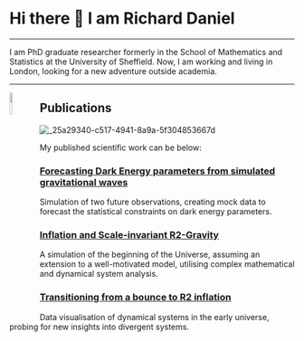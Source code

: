 # Hi there 👋 I am Richard Daniel  
---
  I am PhD graduate researcher formerly in the School of Mathematics and Statistics at the University of Sheffield.
  Now, I am working and living in London, looking for a new adventure outside academia.

---
<img src="https://github.com/RDaniel396/Rdaniel396/assets/127308459/9e66c39d-ca13-4be5-a09f-1ef00e1de88c" align="left" width=10% height=10%>

## Publications
![_25a29340-c517-4941-8a9a-5f304853667d](https://github.com/RDaniel396/Rdaniel396/assets/127308459/9e66c39d-ca13-4be5-a09f-1ef00e1de88c)


My published scientific work can be below:


### [Forecasting Dark Energy parameters from simulated gravitational waves](https://arxiv.org/pdf/2309.06544.pdf)
Simulation of two future observations, creating mock data to forecast the statistical constraints on dark energy parameters.

### [Inflation and Scale-invariant R2-Gravity](https://arxiv.org/pdf/2102.11719.pdf)
A simulation of the beginning of the Universe, assuming an extension to a well-motivated model, utilising complex mathematical and dynamical system analysis.

### [Transitioning from a bounce to R2 inflation](https://arxiv.org/pdf/2212.01093.pdf)
Data visualisation of dynamical systems in the early universe, probing for new insights into divergent systems.

<!--
**RDaniel396/Rdaniel396** is a ✨ _special_ ✨ repository because its `README.md` (this file) appears on your GitHub profile.

Here are some ideas to get you started:

- 🔭 I’m currently working on ...
- 🌱 I’m currently learning ...
- 👯 I’m looking to collaborate on ...
- 🤔 I’m looking for help with ...
- 💬 Ask me about ...
- 📫 How to reach me: ...
- 😄 Pronouns: ...
- ⚡ Fun fact: ...
-->
